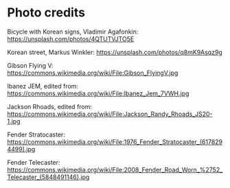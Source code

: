 # Photo credits

Bicycle with Korean signs, Vladimir Agafonkin: https://unsplash.com/photos/4QTUTVJTO5E

Korean street, Markus Winkler: https://unsplash.com/photos/q8mK9Asqz9g

Gibson Flying V: https://commons.wikimedia.org/wiki/File:Gibson_FlyingV.jpg

Ibanez JEM, edited from: https://commons.wikimedia.org/wiki/File:Ibanez_Jem_7VWH.jpg

Jackson Rhoads, edited from: https://commons.wikimedia.org/wiki/File:Jackson_Randy_Rhoads_JS20-1.jpg

Fender Stratocaster: https://commons.wikimedia.org/wiki/File:1976_Fender_Stratocaster_(6178294499).jpg

Fender Telecaster: https://commons.wikimedia.org/wiki/File:2008_Fender_Road_Worn_%2752_Telecaster_(5848491146).jpg
